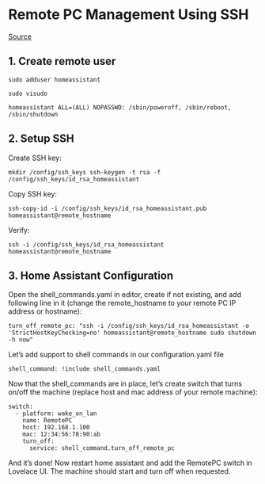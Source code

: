# Remote PC Management Using SSH

[Source](https://www.creatingsmarthome.com/index.php/2022/02/12/guide-start-up-and-shut-down-remote-linux-pc-using-home-assistant/)

## 1.  Create remote user
```
sudo adduser homeassistant

sudo visudo

homeassistant ALL=(ALL) NOPASSWD: /sbin/poweroff, /sbin/reboot, /sbin/shutdown
```

## 2.  Setup SSH

Create SSH key:
```
mkdir /config/ssh_keys ssh-keygen -t rsa -f /config/ssh_keys/id_rsa_homeassistant
```

Copy SSH key:
```
ssh-copy-id -i /config/ssh_keys/id_rsa_homeassistant.pub homeassistant@remote_hostname
```

Verify: 
```
ssh -i /config/ssh_keys/id_rsa_homeassistant homeassistant@remote_hostname
```

## 3.  Home Assistant Configuration

Open the shell_commands.yaml in editor, create if not existing, and add following line in it (change the remote_hostname to your remote PC IP address or hostname):

```
turn_off_remote_pc: "ssh -i /config/ssh_keys/id_rsa_homeassistant -o 'StrictHostKeyChecking=no' homeassistant@remote_hostname sudo shutdown -h now"
```

Let’s add support to shell commands in our configuration.yaml file

```
shell_command: !include shell_commands.yaml
```

Now that the shell_commands are in place, let’s create switch that turns on/off the machine (replace host and mac address of your remote machine):

```
switch:
  - platform: wake_on_lan
    name: RemotePC
    host: 192.168.1.100
    mac: 12:34:56:78:90:ab
    turn_off:
      service: shell_command.turn_off_remote_pc
```

And it’s done! Now restart home assistant and add the RemotePC switch in Lovelace UI. The machine should start and turn off when requested.
